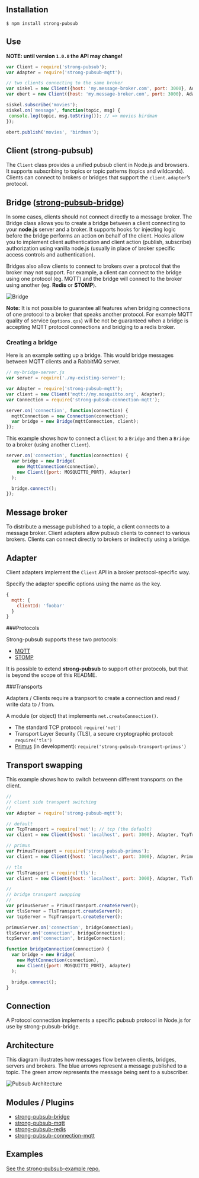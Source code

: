 ## Installation

```
$ npm install strong-pubsub
```

## Use

**NOTE: until version `1.0.0` the API may change!**

```js
var Client = require('strong-pubsub');
var Adapter = require('strong-pubsub-mqtt');

// two clients connecting to the same broker
var siskel = new Client({host: 'my.message-broker.com', port: 3000}, Adapter);
var ebert = new Client({host: 'my.message-broker.com', port: 3000}, Adapter);

siskel.subscribe('movies');
siskel.on('message', function(topic, msg) {
 console.log(topic, msg.toString()); // => movies birdman
});

ebert.publish('movies', 'birdman');
```

## Client (strong-pubsub)

The `Client` class provides a unified pubsub client in Node.js and browsers. It supports subscribing
to topics or topic patterns (topics and wildcards). Clients can connect to brokers or bridges that support
the `client.adapter`’s protocol.

## Bridge ([strong-pubsub-bridge](https://github.com/strongloop/strong-pubsub-bridge))

In some cases, clients should not connect directly to a message broker. The Bridge class allows you to create a bridge between a client connecting to your **node.js** server and a broker. It supports hooks for injecting logic before the bridge performs an action on behalf of the client. Hooks allow you to implement client authentication and client action (publish, subscribe)
authorization using vanilla node.js (usually in place of broker specific access controls and authentication).

Bridges also allow clients to connect to brokers over a protocol that the broker may not support. For example, a client can connect to the bridge using one protocol (eg. MQTT) and the bridge will connect
to the broker using another (eg. **Redis** or **STOMP**).

![Bridge](https://raw.githubusercontent.com/strongloop/strong-pubsub/master/assets/bridge.png "Pubsub Bridge")

**Note:** It is not possible to guarantee all features when bridging connections of one protocol to a broker that speaks another protocol. For example MQTT quality of service (`options.qos`) will be not be guaranteed when a bridge is accepting MQTT protocol connections and bridging to a redis broker.

### Creating a bridge

Here is an example setting up a bridge. This would bridge messages between MQTT clients and a RabbitMQ server.

```js
// my-bridge-server.js
var server = require('./my-existing-server');

var Adapter = require('strong-pubsub-mqtt');
var client = new Client('mqtt://my.mosquitto.org', Adapter);
var Connection = require('strong-pubsub-connection-mqtt');

server.on('connection', function(connection) {
  mqttConnection = new Connection(connection);
  var bridge = new Bridge(mqttConnection, client);
});
```

This example shows how to connect a `Client` to a `Bridge` and then a `Bridge` to a broker (using another `Client`).

```js
server.on('connection', function(connection) {
  var bridge = new Bridge(
    new MqttConnection(connection),
    new Client({port: MOSQUITTO_PORT}, Adapter)
  );

  bridge.connect();
});
```

## Message broker

To distribute a message published to a topic, a client connects to a message broker.
Client adapters allow pubsub clients to connect to various brokers. Clients can connect directly
to brokers or indirectly using a bridge.

## Adapter

Client adapters implement the `Client` API in a broker protocol-specific way.

Specify the adapter specific options using the name as the key.

```js
{
  mqtt: {
    clientId: 'foobar'
  }
}
```

###Protocols

Strong-pubsub supports these two protocols:

- [MQTT](http://mqtt.org/)
- [STOMP](https://stomp.github.io/)

It is possible to extend **strong-pubsub** to support other protocols, but that is beyond the scope of this README.

###Transports

Adapters / Clients require a tranpsort to create a connection and read / write data to / from.

A module (or object) that implements `net.createConnection()`.

- The standard TCP protocol: `require('net')`
- Transport Layer Security (TLS), a secure cryptographic protocol: `require('tls')`
- [Primus](https://github.com/primus/primus) (in development): `require('strong-pubsub-transport-primus')`

## Transport swapping

This example shows how to switch betweenn different transports on the client.

```js
//
// client side transport switching
//
var Adapter = require('strong-pubsub-mqtt');

// default
var TcpTransport = require('net'); // tcp (the default)
var client = new Client({host: 'localhost', port: 3000}, Adapter, TcpTransport);

// primus
var PrimusTransport = require('strong-pubsub-primus');
var client = new Client({host: 'localhost', port: 3000}, Adapter, PrimusTransport);

// tls
var TlsTransport = require('tls');
var client = new Client({host: 'localhost', port: 3000}, Adapter, TlsTransport);

//
// bridge transport swapping
//
var primusServer = PrimusTransport.createServer();
var tlsServer = TlsTransport.createServer();
var tcpServer = TcpTransport.createServer();

primusServer.on('connection', bridgeConnection);
tlsServer.on('connection', bridgeConnection);
tcpServer.on('connection', bridgeConnection);

function bridgeConnection(connection) {
  var bridge = new Bridge(
    new MqttConnection(connection),
    new Client({port: MOSQUITTO_PORT}, Adapter)
  );

  bridge.connect();
}
```

## Connection

A Protocol connection implements a specific pubsub protocol in Node.js for use by strong-pubsub-bridge.

## Architecture

This diagram illustrates how messages flow between clients, bridges, servers and brokers.
The blue arrows represent a message published to a topic. The green arrow represents the message
being sent to a subscriber.

![Pubsub Architecture](https://github.com/strongloop/strong-pubsub/raw/master/assets/pubsub-arch.png?v2 "Pubsub Architecture")

## Modules / Plugins

- [strong-pubsub-bridge](http://github.com/strongloop/strong-pubsub-bridge)
- [strong-pubsub-mqtt](http://github.com/strongloop/strong-pubsub-mqtt)
- [strong-pubsub-redis](http://github.com/strongloop/strong-pubsub-redis)
- [strong-pubsub-connection-mqtt](http://github.com/strongloop/strong-pubsub-connection-mqtt)

## Examples

[See the strong-pubsub-example repo.](http://github.com/strongloop/strong-pubsub-example)
